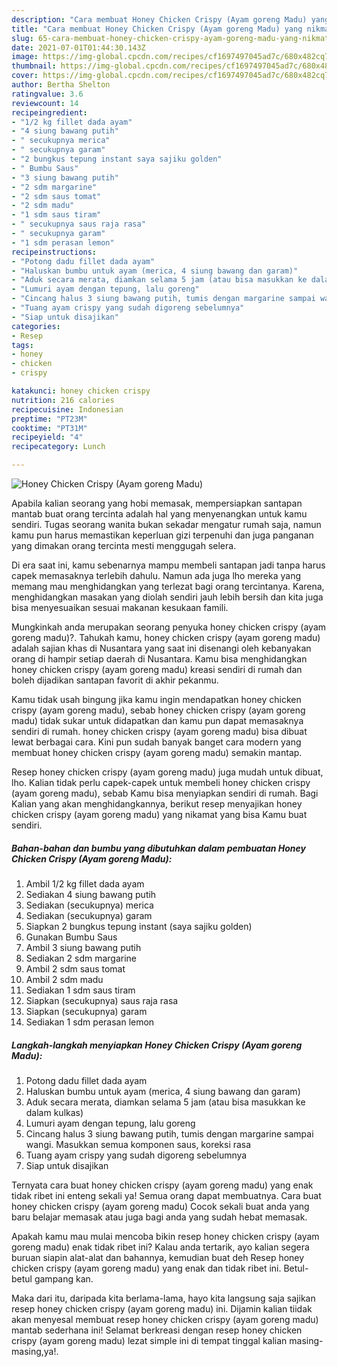 ```yaml
---
description: "Cara membuat Honey Chicken Crispy (Ayam goreng Madu) yang nikmat dan Mudah Dibuat"
title: "Cara membuat Honey Chicken Crispy (Ayam goreng Madu) yang nikmat dan Mudah Dibuat"
slug: 65-cara-membuat-honey-chicken-crispy-ayam-goreng-madu-yang-nikmat-dan-mudah-dibuat
date: 2021-07-01T01:44:30.143Z
image: https://img-global.cpcdn.com/recipes/cf1697497045ad7c/680x482cq70/honey-chicken-crispy-ayam-goreng-madu-foto-resep-utama.jpg
thumbnail: https://img-global.cpcdn.com/recipes/cf1697497045ad7c/680x482cq70/honey-chicken-crispy-ayam-goreng-madu-foto-resep-utama.jpg
cover: https://img-global.cpcdn.com/recipes/cf1697497045ad7c/680x482cq70/honey-chicken-crispy-ayam-goreng-madu-foto-resep-utama.jpg
author: Bertha Shelton
ratingvalue: 3.6
reviewcount: 14
recipeingredient:
- "1/2 kg fillet dada ayam"
- "4 siung bawang putih"
- " secukupnya merica"
- " secukupnya garam"
- "2 bungkus tepung instant saya sajiku golden"
- " Bumbu Saus"
- "3 siung bawang putih"
- "2 sdm margarine"
- "2 sdm saus tomat"
- "2 sdm madu"
- "1 sdm saus tiram"
- " secukupnya saus raja rasa"
- " secukupnya garam"
- "1 sdm perasan lemon"
recipeinstructions:
- "Potong dadu fillet dada ayam"
- "Haluskan bumbu untuk ayam (merica, 4 siung bawang dan garam)"
- "Aduk secara merata, diamkan selama 5 jam (atau bisa masukkan ke dalam kulkas)"
- "Lumuri ayam dengan tepung, lalu goreng"
- "Cincang halus 3 siung bawang putih, tumis dengan margarine sampai wangi. Masukkan semua komponen saus, koreksi rasa"
- "Tuang ayam crispy yang sudah digoreng sebelumnya"
- "Siap untuk disajikan"
categories:
- Resep
tags:
- honey
- chicken
- crispy

katakunci: honey chicken crispy 
nutrition: 216 calories
recipecuisine: Indonesian
preptime: "PT23M"
cooktime: "PT31M"
recipeyield: "4"
recipecategory: Lunch

---
```



![Honey Chicken Crispy (Ayam goreng Madu)](https://img-global.cpcdn.com/recipes/cf1697497045ad7c/680x482cq70/honey-chicken-crispy-ayam-goreng-madu-foto-resep-utama.jpg)

Apabila kalian seorang yang hobi memasak, mempersiapkan santapan mantab buat orang tercinta adalah hal yang menyenangkan untuk kamu sendiri. Tugas seorang  wanita bukan sekadar mengatur rumah saja, namun kamu pun harus memastikan keperluan gizi terpenuhi dan juga panganan yang dimakan orang tercinta mesti menggugah selera.

Di era  saat ini, kamu sebenarnya mampu membeli santapan jadi tanpa harus capek memasaknya terlebih dahulu. Namun ada juga lho mereka yang memang mau menghidangkan yang terlezat bagi orang tercintanya. Karena, menghidangkan masakan yang diolah sendiri jauh lebih bersih dan kita juga bisa menyesuaikan sesuai makanan kesukaan famili. 



Mungkinkah anda merupakan seorang penyuka honey chicken crispy (ayam goreng madu)?. Tahukah kamu, honey chicken crispy (ayam goreng madu) adalah sajian khas di Nusantara yang saat ini disenangi oleh kebanyakan orang di hampir setiap daerah di Nusantara. Kamu bisa menghidangkan honey chicken crispy (ayam goreng madu) kreasi sendiri di rumah dan boleh dijadikan santapan favorit di akhir pekanmu.

Kamu tidak usah bingung jika kamu ingin mendapatkan honey chicken crispy (ayam goreng madu), sebab honey chicken crispy (ayam goreng madu) tidak sukar untuk didapatkan dan kamu pun dapat memasaknya sendiri di rumah. honey chicken crispy (ayam goreng madu) bisa dibuat lewat berbagai cara. Kini pun sudah banyak banget cara modern yang membuat honey chicken crispy (ayam goreng madu) semakin mantap.

Resep honey chicken crispy (ayam goreng madu) juga mudah untuk dibuat, lho. Kalian tidak perlu capek-capek untuk membeli honey chicken crispy (ayam goreng madu), sebab Kamu bisa menyiapkan sendiri di rumah. Bagi Kalian yang akan menghidangkannya, berikut resep menyajikan honey chicken crispy (ayam goreng madu) yang nikamat yang bisa Kamu buat sendiri.

<!--inarticleads1-->

##### Bahan-bahan dan bumbu yang dibutuhkan dalam pembuatan Honey Chicken Crispy (Ayam goreng Madu):

1. Ambil 1/2 kg fillet dada ayam
1. Sediakan 4 siung bawang putih
1. Sediakan  (secukupnya) merica
1. Sediakan  (secukupnya) garam
1. Siapkan 2 bungkus tepung instant (saya sajiku golden)
1. Gunakan  Bumbu Saus
1. Ambil 3 siung bawang putih
1. Sediakan 2 sdm margarine
1. Ambil 2 sdm saus tomat
1. Ambil 2 sdm madu
1. Sediakan 1 sdm saus tiram
1. Siapkan  (secukupnya) saus raja rasa
1. Siapkan  (secukupnya) garam
1. Sediakan 1 sdm perasan lemon




<!--inarticleads2-->

##### Langkah-langkah menyiapkan Honey Chicken Crispy (Ayam goreng Madu):

1. Potong dadu fillet dada ayam
1. Haluskan bumbu untuk ayam (merica, 4 siung bawang dan garam)
1. Aduk secara merata, diamkan selama 5 jam (atau bisa masukkan ke dalam kulkas)
1. Lumuri ayam dengan tepung, lalu goreng
1. Cincang halus 3 siung bawang putih, tumis dengan margarine sampai wangi. Masukkan semua komponen saus, koreksi rasa
1. Tuang ayam crispy yang sudah digoreng sebelumnya
1. Siap untuk disajikan




Ternyata cara buat honey chicken crispy (ayam goreng madu) yang enak tidak ribet ini enteng sekali ya! Semua orang dapat membuatnya. Cara buat honey chicken crispy (ayam goreng madu) Cocok sekali buat anda yang baru belajar memasak atau juga bagi anda yang sudah hebat memasak.

Apakah kamu mau mulai mencoba bikin resep honey chicken crispy (ayam goreng madu) enak tidak ribet ini? Kalau anda tertarik, ayo kalian segera buruan siapin alat-alat dan bahannya, kemudian buat deh Resep honey chicken crispy (ayam goreng madu) yang enak dan tidak ribet ini. Betul-betul gampang kan. 

Maka dari itu, daripada kita berlama-lama, hayo kita langsung saja sajikan resep honey chicken crispy (ayam goreng madu) ini. Dijamin kalian tiidak akan menyesal membuat resep honey chicken crispy (ayam goreng madu) mantab sederhana ini! Selamat berkreasi dengan resep honey chicken crispy (ayam goreng madu) lezat simple ini di tempat tinggal kalian masing-masing,ya!.


